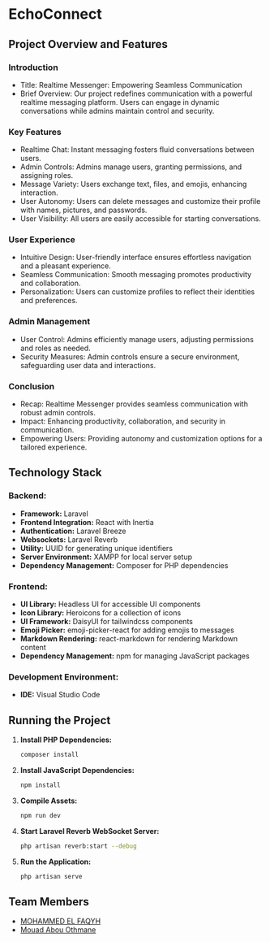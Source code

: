 # EchoConnect

 ## Project Overview and Features
 ### Introduction

- Title: Realtime Messenger: Empowering Seamless Communication
- Brief Overview: Our project redefines communication with a powerful realtime messaging platform. Users can engage in dynamic conversations while admins maintain control and security.
### Key Features

- Realtime Chat: Instant messaging fosters fluid conversations between users.
- Admin Controls: Admins manage users, granting permissions, and assigning roles.
- Message Variety: Users exchange text, files, and emojis, enhancing interaction.
- User Autonomy: Users can delete messages and customize their profile with names, pictures, and passwords.
- User Visibility: All users are easily accessible for starting conversations.
### User Experience

- Intuitive Design: User-friendly interface ensures effortless navigation and a pleasant experience.
- Seamless Communication: Smooth messaging promotes productivity and collaboration.
- Personalization: Users can customize profiles to reflect their identities and preferences.
 ### Admin Management

- User Control: Admins efficiently manage users, adjusting permissions and roles as needed.
- Security Measures: Admin controls ensure a secure environment, safeguarding user data and interactions.
### Conclusion

- Recap: Realtime Messenger provides seamless communication with robust admin controls.
- Impact: Enhancing productivity, collaboration, and security in communication.
- Empowering Users: Providing autonomy and customization options for a tailored experience.

## Technology Stack

### Backend:
- **Framework:** Laravel
- **Frontend Integration:** React with Inertia
- **Authentication:** Laravel Breeze
- **Websockets:** Laravel Reverb
- **Utility:** UUID for generating unique identifiers
- **Server Environment:** XAMPP for local server setup
- **Dependency Management:** Composer for PHP dependencies

### Frontend:
- **UI Library:** Headless UI for accessible UI components
- **Icon Library:** Heroicons for a collection of icons
- **UI Framework:** DaisyUI for tailwindcss components
- **Emoji Picker:** emoji-picker-react for adding emojis to messages
- **Markdown Rendering:** react-markdown for rendering Markdown content
- **Dependency Management:** npm for managing JavaScript packages

### Development Environment:
- **IDE:** Visual Studio Code

## Running the Project
1. **Install PHP Dependencies:**
    ```bash
    composer install
    ```
2. **Install JavaScript Dependencies:**
    ```bash
    npm install
    ```
3. **Compile Assets:**
    ```bash
    npm run dev
    ```
4. **Start Laravel Reverb WebSocket Server:**
    ```bash
    php artisan reverb:start --debug
    ```
5. **Run the Application:**
    ```bash
    php artisan serve
    ```
## Team Members
- [MOHAMMED EL FAQYH](https://github.com/SIMOHAMMED22)
- [Mouad Abou Othmane](https://github.com/MouadAbouOthmane)
